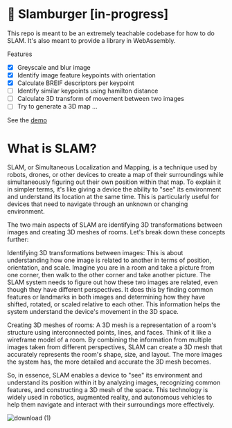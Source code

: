# 🍔 Slamburger [in-progress]

This repo is meant to be an extremely teachable codebase for how to do SLAM.  It's also meant to provide a library in WebAssembly.

Features
- [X] Greyscale and blur image
- [X] Identify image feature keypoints with orientation
- [X] Calculate BREIF descriptors per keypoint
- [ ] Identify similar keypoints using hamilton distance
- [ ] Calculate 3D transform of movement between two images
- [ ] Try to generate a 3D map ...

See the [demo](https://richardanaya.github.io/slamburger/index.html)

# What is SLAM?

SLAM, or Simultaneous Localization and Mapping, is a technique used by robots, drones, or other devices to create a map of their surroundings while simultaneously figuring out their own position within that map. To explain it in simpler terms, it's like giving a device the ability to "see" its environment and understand its location at the same time. This is particularly useful for devices that need to navigate through an unknown or changing environment.

The two main aspects of SLAM are identifying 3D transformations between images and creating 3D meshes of rooms. Let's break down these concepts further:

Identifying 3D transformations between images: This is about understanding how one image is related to another in terms of position, orientation, and scale. Imagine you are in a room and take a picture from one corner, then walk to the other corner and take another picture. The SLAM system needs to figure out how these two images are related, even though they have different perspectives. It does this by finding common features or landmarks in both images and determining how they have shifted, rotated, or scaled relative to each other. This information helps the system understand the device's movement in the 3D space.

Creating 3D meshes of rooms: A 3D mesh is a representation of a room's structure using interconnected points, lines, and faces. Think of it like a wireframe model of a room. By combining the information from multiple images taken from different perspectives, SLAM can create a 3D mesh that accurately represents the room's shape, size, and layout. The more images the system has, the more detailed and accurate the 3D mesh becomes.

So, in essence, SLAM enables a device to "see" its environment and understand its position within it by analyzing images, recognizing common features, and constructing a 3D mesh of the space. This technology is widely used in robotics, augmented reality, and autonomous vehicles to help them navigate and interact with their surroundings more effectively.

![download (1)](https://user-images.githubusercontent.com/294042/225192592-14ff5f43-fdea-4fe1-afa1-470e5eeb59fb.png)
